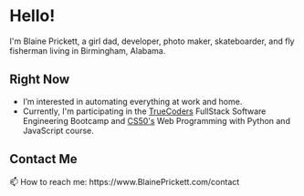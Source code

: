 # Hello!
I'm Blaine Prickett, a girl dad, developer, photo maker, skateboarder, and fly fisherman living in Birmingham, Alabama.

## Right Now
* I’m interested in automating everything at work and home.
* Currently, I'm participating in the [TrueCoders](https://github.com/truecodersio) FullStack Software Engineering Bootcamp and [CS50's](https://github.com/cs50) Web Programming with Python and JavaScript course.

<h2>Contact Me</h2>
📫 How to reach me: https://www.BlainePrickett.com/contact <br>





<!---
blaineprickett/blaineprickett is a ✨ special ✨ repository because its `README.md` (this file) appears on your GitHub profile.
You can click the Preview link to take a look at your changes.
--->

